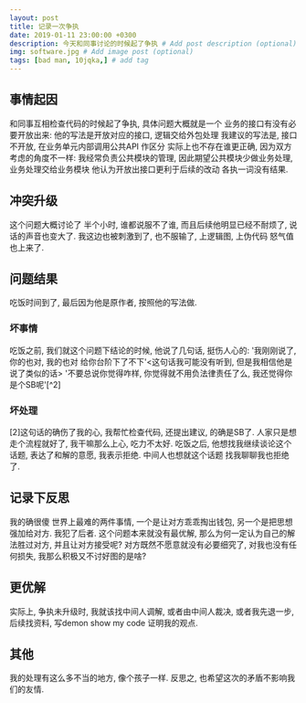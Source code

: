 ```yaml
---
layout: post
title: 记录一次争执
date: 2019-01-11 23:00:00 +0300
description: 今天和同事讨论的时候起了争执 # Add post description (optional)
img: software.jpg # Add image post (optional)
tags: [bad man, 10jqka,] # add tag
---
```


## 事情起因
  和同事互相检查代码的时候起了争执, 具体问题大概就是一个 业务的接口有没有必要开放出来:
    他的写法是开放对应的接口, 逻辑交给外包处理
    我建议的写法是, 接口不开放, 在业务单元内部调用公共API 作区分
  实际上也不存在谁更正确, 因为双方考虑的角度不一样:
    我经常负责公共模块的管理, 因此期望公共模块少做业务处理, 业务处理交给业务模块
    他认为开放出接口更利于后续的改动
  各执一词没有结果.

## 冲突升级
  这个问题大概讨论了 半个小时, 谁都说服不了谁, 而且后续他明显已经不耐烦了, 说话的声音也变大了.
  我这边也被刺激到了, 也不服输了, 上逻辑图, 上伪代码 怒气值也上来了.

## 问题结果
  吃饭时间到了, 最后因为他是原作者, 按照他的写法做.

### 坏事情
  吃饭之前, 我们就这个问题下结论的时候, 他说了几句话, 挺伤人心的:
    '我刚刚说了, 你的也对, 我的也对 给你台阶下了不下'<这句话我可能没有听到, 但是我相信他是说了类似的话>
    '不要总说你觉得咋样, 你觉得就不用负法律责任了么, 我还觉得你是个SB呢'[^2]

### 坏处理
  [2]这句话的确伤了我的心, 我帮忙检查代码, 还提出建议, 的确是SB了. 人家只是想走个流程就好了, 我干嘛那么上心, 吃力不太好.
  吃饭之后, 他想找我继续谈论这个话题, 表达了和解的意愿, 我表示拒绝. 中间人也想就这个话题 找我聊聊我也拒绝了.  

## 记录下反思
  我的确很傻
  世界上最难的两件事情, 一个是让对方乖乖掏出钱包, 另一个是把思想强加给对方.
  我犯了后者.
  这个问题本来就没有最优解, 那么为何一定认为自己的解法胜过对方, 并且让对方接受呢?
  对方既然不愿意就没有必要细究了, 对我也没有任何损失, 我那么积极又不讨好图的是啥?

## 更优解
  实际上, 争执未升级时, 我就该找中间人调解, 或者由中间人裁决, 或者我先退一步, 后续找资料, 写demon show my code 证明我的观点.

## 其他
  我的处理有这么多不当的地方, 像个孩子一样.
  反思之, 也希望这次的矛盾不影响我们的友情.
